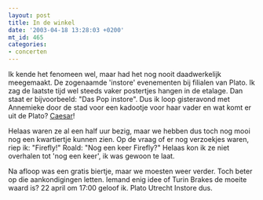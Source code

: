 ```yaml
---
layout: post
title: In de winkel
date: '2003-04-18 13:28:03 +0200'
mt_id: 465
categories:
- concerten
---
```

Ik kende het fenomeen wel, maar had het nog nooit daadwerkelijk meegemaakt. De zogenaamde 'instore' evenementen bij filialen van Plato. Ik zag de laatste tijd wel steeds vaker postertjes hangen in de etalage. Dan staat er bijvoorbeeld: "Das Pop instore". Dus ik loop gisteravond met Annemieke door de stad voor een kadootje voor haar vader en wat komt er uit de Plato? <a href="http://www.caesartheband.com/">Caesar</a>!

Helaas waren ze al een half uur bezig, maar we hebben dus toch nog mooi nog een kwartiertje kunnen zien. Op de vraag of er nog verzoekjes waren, riep ik: "Firefly!" Roald: "Nog een keer Firefly?" Helaas kon ik ze niet overhalen tot 'nog een keer', ik was gewoon te laat.

Na afloop was een gratis biertje, maar we moesten weer verder. Toch beter op die aankondigingen letten. Iemand enig idee of Turin Brakes de moeite waard is? 22 april om 17:00 geloof ik. Plato Utrecht Instore dus.
